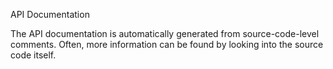 API Documentation

The API documentation is automatically generated from source-code-level comments. Often, more information can be found by looking into the source code itself.